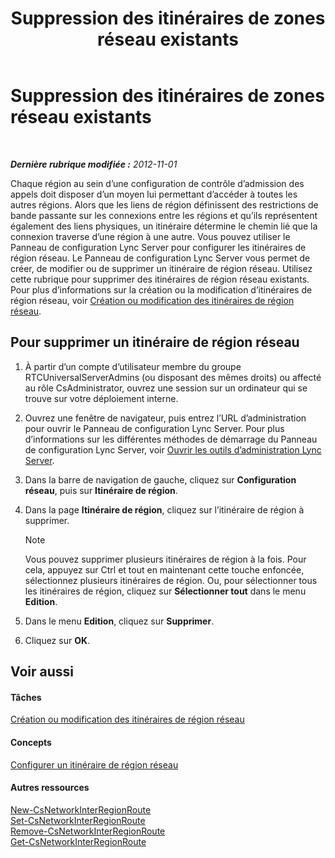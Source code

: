 ﻿---
title: Suppression des itinéraires de zones réseau existants
TOCTitle: Suppression des itinéraires de zones réseau existants
ms:assetid: 6256ff80-5f1e-48b4-928b-24aeb3c1a0e7
ms:mtpsurl: https://technet.microsoft.com/fr-fr/library/JJ688074(v=OCS.15)
ms:contentKeyID: 49891371
ms.date: 05/20/2016
mtps_version: v=OCS.15
ms.translationtype: HT
---

# Suppression des itinéraires de zones réseau existants

 

_**Dernière rubrique modifiée :** 2012-11-01_

Chaque région au sein d’une configuration de contrôle d’admission des appels doit disposer d’un moyen lui permettant d’accéder à toutes les autres régions. Alors que les liens de région définissent des restrictions de bande passante sur les connexions entre les régions et qu’ils représentent également des liens physiques, un itinéraire détermine le chemin lié que la connexion traverse d’une région à une autre. Vous pouvez utiliser le Panneau de configuration Lync Server pour configurer les itinéraires de région réseau. Le Panneau de configuration Lync Server vous permet de créer, de modifier ou de supprimer un itinéraire de région réseau. Utilisez cette rubrique pour supprimer des itinéraires de région réseau existants. Pour plus d’informations sur la création ou la modification d’itinéraires de région réseau, voir [Création ou modification des itinéraires de région réseau](lync-server-2013-creating-or-modifying-network-region-routes.md).

## Pour supprimer un itinéraire de région réseau

1.  À partir d’un compte d’utilisateur membre du groupe RTCUniversalServerAdmins (ou disposant des mêmes droits) ou affecté au rôle CsAdministrator, ouvrez une session sur un ordinateur qui se trouve sur votre déploiement interne.

2.  Ouvrez une fenêtre de navigateur, puis entrez l’URL d’administration pour ouvrir le Panneau de configuration Lync Server. Pour plus d’informations sur les différentes méthodes de démarrage du Panneau de configuration Lync Server, voir [Ouvrir les outils d’administration Lync Server](lync-server-2013-open-lync-server-administrative-tools.md).

3.  Dans la barre de navigation de gauche, cliquez sur **Configuration réseau**, puis sur **Itinéraire de région**.

4.  Dans la page **Itinéraire de région**, cliquez sur l’itinéraire de région à supprimer.
    
    > [!note]  
    > Vous pouvez supprimer plusieurs itinéraires de région à la fois. Pour cela, appuyez sur Ctrl et tout en maintenant cette touche enfoncée, sélectionnez plusieurs itinéraires de région. Ou, pour sélectionner tous les itinéraires de région, cliquez sur <strong>Sélectionner tout</strong> dans le menu <strong>Edition</strong>.

5.  Dans le menu **Edition**, cliquez sur **Supprimer**.

6.  Cliquez sur **OK**.

## Voir aussi

#### Tâches

[Création ou modification des itinéraires de région réseau](lync-server-2013-creating-or-modifying-network-region-routes.md)  

#### Concepts

[Configurer un itinéraire de région réseau](https://technet.microsoft.com/fr-fr/library/gg133706\(v=ocs.15\))  

#### Autres ressources

[New-CsNetworkInterRegionRoute](https://docs.microsoft.com/en-us/powershell/module/skype/New-CsNetworkInterRegionRoute)  
[Set-CsNetworkInterRegionRoute](https://docs.microsoft.com/en-us/powershell/module/skype/Set-CsNetworkInterRegionRoute)  
[Remove-CsNetworkInterRegionRoute](https://docs.microsoft.com/en-us/powershell/module/skype/Remove-CsNetworkInterRegionRoute)  
[Get-CsNetworkInterRegionRoute](https://docs.microsoft.com/en-us/powershell/module/skype/Get-CsNetworkInterRegionRoute)

